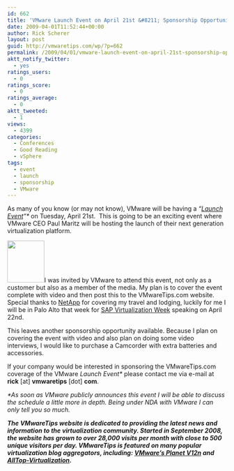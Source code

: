 ```yaml
---
id: 662
title: 'VMware Launch Event on April 21st &#8211; Sponsorship Opportunities Available'
date: 2009-04-01T11:52:44+00:00
author: Rick Scherer
layout: post
guid: http://vmwaretips.com/wp/?p=662
permalink: /2009/04/01/vmware-launch-event-on-april-21st-sponsorship-opportunities-available/
aktt_notify_twitter:
  - yes
ratings_users:
  - 0
ratings_score:
  - 0
ratings_average:
  - 0
aktt_tweeted:
  - 1
views:
  - 4399
categories:
  - Conferences
  - Good Reading
  - vSphere
tags:
  - event
  - launch
  - sponsorship
  - VMware
---
```

As many of you know (or may not know), VMware will be having a _&#8220;<a href="http://searchservervirtualization.techtarget.com/news/article/0,289142,sid94_gci1352538,00.html" target="_blank">Launch Event</a>&#8220;*_ on Tuesday, April 21st.  This is going to be an exciting event where VMware CEO Paul Maritz will be hosting the launch of their next generation virtualization platform.

<!--more-->

[<img class="alignright size-full wp-image-663" title="netapp-logo" src="http://vmwaretips.com/wp/wp-content/uploads/2009/04/netapp-logo.jpg" alt="" width="85" height="96" />](http://vmwaretips.com/wp/wp-content/uploads/2009/04/netapp-logo.jpg)I was invited by VMware to attend this event, not only as a customer but also as a member of the media. My plan is to cover the event complete with video and then post this to the VMwareTips.com website. Special thanks to <a href="http://www.netapp.com" target="_blank">NetApp</a> for covering my travel and lodging, luckily for me I will be in Palo Alto that week for <a href="http://vmwaretips.com/wp/2009/02/08/sap-virtualization-week-2009/" target="_blank">SAP Virtualization Week</a> speaking on April 22nd.

This leaves another sponsorship opportunity available. Because I plan on covering the event with video and also plan on doing some video interviews, I would like to purchase a Camcorder with extra batteries and accessories.

If your company would be interested in sponsoring the VMwareTips.com coverage of the VMware _Launch Event*_ please contact me via e-mail at **rick** [at] **vmwaretips** [dot] **com**.

_*As soon as VMware publicly announces this event I will be able to discuss the schedule a little more in depth. Being under NDA with VMware I can only tell you so much._

**_The VMwareTips website is dedicated to providing the latest news and information to the virtualization community. Started in September 2008, the website has grown to over 28,000 visits per month with close to 500 unique visitors per day. VMwareTips is featured on many popular virtualization blog aggregators, including: <a href="http://www.vmware.com/vmtn/planet/v12n/" target="_blank">VMware&#8217;s Planet V12n</a> and <a href="http://virtualization.alltop.com/" target="_blank">AllTop-Virtualization</a>._**